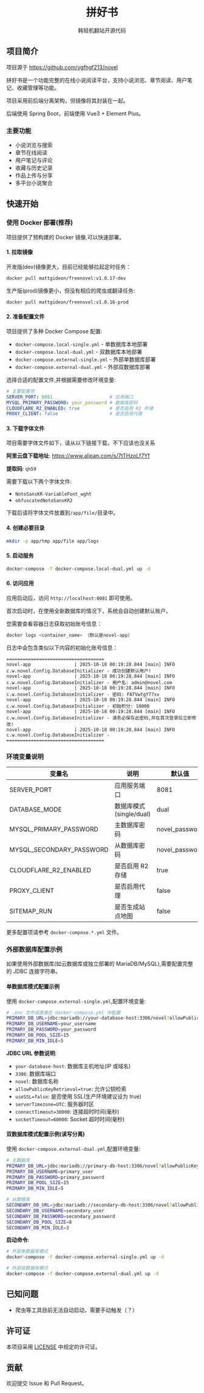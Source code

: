 <div align="center">

# 拼好书

韩轻机翻站开源代码

</div>

## 项目简介

项目源于 https://github.com/ygfhgf213/novel

拼好书是一个功能完整的在线小说阅读平台，支持小说浏览、章节阅读、用户笔记、收藏管理等功能。

项目采用前后端分离架构，但镜像将其封装在一起。

后端使用 Spring Boot，前端使用 Vue3 + Element Plus。

### 主要功能

- 小说浏览与搜索
- 章节在线阅读
- 用户笔记与评论
- 收藏与历史记录
- 作品上传与分享
- 多平台小说聚合

## 快速开始

### 使用 Docker 部署(推荐)

项目提供了预构建的 Docker 镜像,可以快速部署。

#### 1. 拉取镜像

开发版(dev)镜像更大，目前已经能够拉起定时任务：

```bash
docker pull mattgideon/freenovel:v1.0.17-dev
```

生产版(prod)镜像更小，但没有相应的爬虫或翻译任务:

```bash
docker pull mattgideon/freenovel:v1.0.16-prod
```

#### 2. 准备配置文件

项目提供了多种 Docker Compose 配置:

- `docker-compose.local-single.yml` - 单数据库本地部署
- `docker-compose.local-dual.yml` - 双数据库本地部署
- `docker-compose.external-single.yml` - 外部单数据库部署
- `docker-compose.external-dual.yml` - 外部双数据库部署

选择合适的配置文件,并根据需要修改环境变量:

```yaml
# 主要配置项
SERVER_PORT: 8081                     # 应用端口
MYSQL_PRIMARY_PASSWORD: your_password # 数据库密码
CLOUDFLARE_R2_ENABLED: true           # 是否启用 R2 存储
PROXY_CLIENT: false                   # 是否启用代理
```

#### 3. 下载字体文件

项目需要字体文件如下，请从以下链接下载，不下应该也没关系

**阿里云盘下载地址**: https://www.alipan.com/s/7tTHzoLf7Yf

**提取码**: `qh59`

需要下载以下两个字体文件:
- `NotoSansKR-VariableFont_wght`
- `obfuscatedNotoSansKR2`

下载后请将字体文件放置到`/app/file/`目录中。

#### 4. 创建必要目录

```bash
mkdir -p app/tmp app/file app/logs
```

#### 5. 启动服务

```bash
docker-compose -f docker-compose.local-dual.yml up -d
```

#### 6. 访问应用

应用启动后，访问 `http://localhost:8081` 即可使用。

首次启动时，在使用全新数据库的情况下，系统会自动创建默认账户。

您需要查看容器日志获取初始账号信息：

```bash
docker logs <container_name> （默认是novel-app）
```

日志中会包含类似以下内容的初始化账号信息：

```
====================================
novel-app                | 2025-10-18 00:19:28.844 [main] INFO  c.w.novel.Config.DatabaseInitializer - 成功创建默认用户!
novel-app                | 2025-10-18 00:19:28.844 [main] INFO  c.w.novel.Config.DatabaseInitializer - 用户名: admin@novel.com
novel-app                | 2025-10-18 00:19:28.844 [main] INFO  c.w.novel.Config.DatabaseInitializer - 密码: FATVwtgY77xv
novel-app                | 2025-10-18 00:19:28.844 [main] INFO  c.w.novel.Config.DatabaseInitializer - 初始积分: 10000
novel-app                | 2025-10-18 00:19:28.844 [main] INFO  c.w.novel.Config.DatabaseInitializer - 请务必保存此密码,并在首次登录后立即修改!
novel-app                | 2025-10-18 00:19:28.844 [main] INFO  c.w.novel.Config.DatabaseInitializer - ====================================
```

### 环境变量说明

| 变量名 | 说明 | 默认值 |
|--------|------|--------|
| SERVER_PORT | 应用服务端口 | 8081 |
| DATABASE_MODE | 数据库模式(single/dual) | dual |
| MYSQL_PRIMARY_PASSWORD | 主数据库密码 | novel_password |
| MYSQL_SECONDARY_PASSWORD | 从数据库密码 | novel_password |
| CLOUDFLARE_R2_ENABLED | 是否启用 R2 存储 | true |
| PROXY_CLIENT | 是否启用代理 | false |
| SITEMAP_RUN | 是否生成站点地图 | false |

更多配置项请参考 `docker-compose.*.yml` 文件。

### 外部数据库配置示例

如果使用外部数据库(如云数据库或独立部署的 MariaDB/MySQL),需要配置完整的 JDBC 连接字符串。

#### 单数据库模式配置示例

使用 `docker-compose.external-single.yml`,配置环境变量:

```bash
# .env 文件或直接在 docker-compose.yml 中配置
PRIMARY_DB_URL=jdbc:mariadb://your-database-host:3306/novel?allowPublicKeyRetrieval=true&useSSL=false&serverTimezone=UTC&connectTimeout=30000&socketTimeout=60000
PRIMARY_DB_USERNAME=your_username
PRIMARY_DB_PASSWORD=your_password
PRIMARY_DB_POOL_SIZE=15
PRIMARY_DB_MIN_IDLE=5
```

**JDBC URL 参数说明**:
- `your-database-host`: 数据库主机地址(IP 或域名)
- `3306`: 数据库端口
- `novel`: 数据库名称
- `allowPublicKeyRetrieval=true`: 允许公钥检索
- `useSSL=false`: 是否使用 SSL(生产环境建议设为 true)
- `serverTimezone=UTC`: 服务器时区
- `connectTimeout=30000`: 连接超时时间(毫秒)
- `socketTimeout=60000`: Socket 超时时间(毫秒)

#### 双数据库模式配置示例(读写分离)

使用 `docker-compose.external-dual.yml`,配置环境变量:

```bash
# 主数据库
PRIMARY_DB_URL=jdbc:mariadb://primary-db-host:3306/novel?allowPublicKeyRetrieval=true&useSSL=false&serverTimezone=UTC&connectTimeout=30000&socketTimeout=60000
PRIMARY_DB_USERNAME=primary_user
PRIMARY_DB_PASSWORD=primary_password
PRIMARY_DB_POOL_SIZE=15
PRIMARY_DB_MIN_IDLE=5

# 从数据库
SECONDARY_DB_URL=jdbc:mariadb://secondary-db-host:3306/novel?allowPublicKeyRetrieval=true&useSSL=false&serverTimezone=UTC&connectTimeout=30000&socketTimeout=60000
SECONDARY_DB_USERNAME=secondary_user
SECONDARY_DB_PASSWORD=secondary_password
SECONDARY_DB_POOL_SIZE=8
SECONDARY_DB_MIN_IDLE=3
```

**启动命令**:

```bash
# 外部单数据库模式
docker-compose -f docker-compose.external-single.yml up -d

# 外部双数据库模式
docker-compose -f docker-compose.external-dual.yml up -d
```

## 已知问题

- 爬虫等工具目前无法自动启动，需要手动触发（？）


## 许可证

本项目采用 [LICENSE](LICENSE) 中规定的许可证。

## 贡献

欢迎提交 Issue 和 Pull Request。
